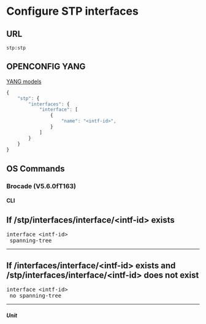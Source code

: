 # Configure STP interfaces

## URL

```
stp:stp
```

## OPENCONFIG YANG

[YANG models](https://github.com/FRINXio/openconfig/tree/master/cdp/src/main/yang)

```javascript
{
    "stp": {
        "interfaces": {
            "interface": [
                {
                    "name": "<intf-id>",
                }
            ]
        }
    }
}
```


## OS Commands

### Brocade (V5.6.0fT163)

#### CLI

If /stp/interfaces/interface/&lt;intf-id&gt; exists 
---
<pre>
interface &lt;intf-id&gt;
 spanning-tree
</pre>
---

If /interfaces/interface/&lt;intf-id&gt; exists and /stp/interfaces/interface/&lt;intf-id&gt; does not exist
---
<pre>
interface &lt;intf-id&gt;
 no spanning-tree
</pre>
---

##### Unit